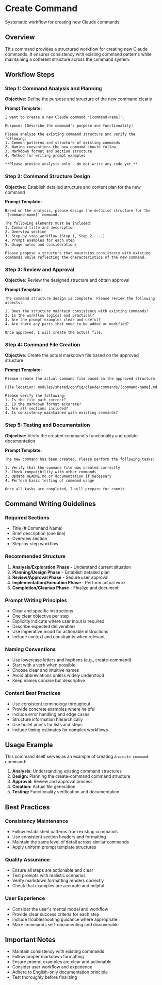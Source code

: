 # Create Command

Systematic workflow for creating new Claude commands

## Overview

This command provides a structured workflow for creating new Claude commands. It ensures consistency with existing command patterns while maintaining a coherent structure across the command system.

## Workflow Steps

### Step 1: Command Analysis and Planning

**Objective:** Define the purpose and structure of the new command clearly

**Prompt Template:**
```
I want to create a new Claude command '[command-name]'.

Purpose: [Describe the command's purpose and functionality]

Please analyze the existing command structure and verify the following:
1. Common patterns and structure of existing commands
2. Naming conventions the new command should follow
3. Markdown format and section structure
4. Method for writing prompt examples

**Please provide analysis only - do not write any code yet.**
```

### Step 2: Command Structure Design

**Objective:** Establish detailed structure and content plan for the new command

**Prompt Template:**
```
Based on the analysis, please design the detailed structure for the '[command-name]' command.

The following elements must be included:
1. Command title and description
2. Overview section
3. Step-by-step workflow (Step 1, Step 2, ...)
4. Prompt examples for each step
5. Usage notes and considerations

Please propose a structure that maintains consistency with existing commands while reflecting the characteristics of the new command.
```

### Step 3: Review and Approval

**Objective:** Review the designed structure and obtain approval

**Prompt Template:**
```
The command structure design is complete. Please review the following aspects:

1. Does the structure maintain consistency with existing commands?
2. Is the workflow logical and practical?
3. Are the prompt examples clear and useful?
4. Are there any parts that need to be added or modified?

Once approved, I will create the actual file.
```

### Step 4: Command File Creation

**Objective:** Create the actual markdown file based on the approved structure

**Prompt Template:**
```
Please create the actual command file based on the approved structure.

File location: modules/shared/config/claude/commands/[command-name].md

Please verify the following:
1. Is the file path correct?
2. Is the markdown format accurate?
3. Are all sections included?
4. Is consistency maintained with existing commands?
```

### Step 5: Testing and Documentation

**Objective:** Verify the created command's functionality and update documentation

**Prompt Template:**
```
The new command has been created. Please perform the following tasks:

1. Verify that the command file was created correctly
2. Check compatibility with other commands
3. Update README.md or documentation if necessary
4. Perform basic testing of command usage

Once all tasks are completed, I will prepare for commit.
```

## Command Writing Guidelines

### Required Sections
- Title (# Command Name)
- Brief description (one line)
- Overview section
- Step-by-step workflow

### Recommended Structure
1. **Analysis/Exploration Phase** - Understand current situation
2. **Planning/Design Phase** - Establish detailed plan
3. **Review/Approval Phase** - Secure user approval
4. **Implementation/Execution Phase** - Perform actual work
5. **Completion/Cleanup Phase** - Finalize and document

### Prompt Writing Principles
- Clear and specific instructions
- One clear objective per step
- Explicitly indicate where user input is required
- Describe expected deliverables
- Use imperative mood for actionable instructions
- Include context and constraints when relevant

### Naming Conventions
- Use lowercase letters and hyphens (e.g., create-command)
- Start with a verb when possible
- Choose clear and intuitive names
- Avoid abbreviations unless widely understood
- Keep names concise but descriptive

### Content Best Practices
- Use consistent terminology throughout
- Provide concrete examples where helpful
- Include error handling and edge cases
- Structure information hierarchically
- Use bullet points for lists and steps
- Include timing estimates for complex workflows

## Usage Example

This command itself serves as an example of creating a `create-command` command:

1. **Analysis:** Understanding existing command structures
2. **Design:** Planning the create-command command structure
3. **Approval:** Review and approval process
4. **Creation:** Actual file generation
5. **Testing:** Functionality verification and documentation

## Best Practices

### Consistency Maintenance
- Follow established patterns from existing commands
- Use consistent section headers and formatting
- Maintain the same level of detail across similar commands
- Apply uniform prompt template structures

### Quality Assurance
- Ensure all steps are actionable and clear
- Test prompts with realistic scenarios
- Verify markdown formatting renders correctly
- Check that examples are accurate and helpful

### User Experience
- Consider the user's mental model and workflow
- Provide clear success criteria for each step
- Include troubleshooting guidance where appropriate
- Make commands self-documenting and discoverable

## Important Notes

- Maintain consistency with existing commands
- Follow proper markdown formatting
- Ensure prompt examples are clear and actionable
- Consider user workflow and experience
- Adhere to English-only documentation principle
- Test thoroughly before finalizing
